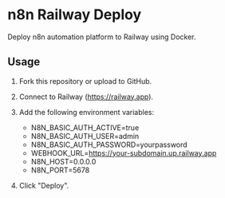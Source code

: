 # n8n Railway Deploy

Deploy n8n automation platform to Railway using Docker.

## Usage

1. Fork this repository or upload to GitHub.
2. Connect to Railway (https://railway.app).
3. Add the following environment variables:
   - N8N_BASIC_AUTH_ACTIVE=true
   - N8N_BASIC_AUTH_USER=admin
   - N8N_BASIC_AUTH_PASSWORD=yourpassword
   - WEBHOOK_URL=https://your-subdomain.up.railway.app
   - N8N_HOST=0.0.0.0
   - N8N_PORT=5678

4. Click "Deploy".
